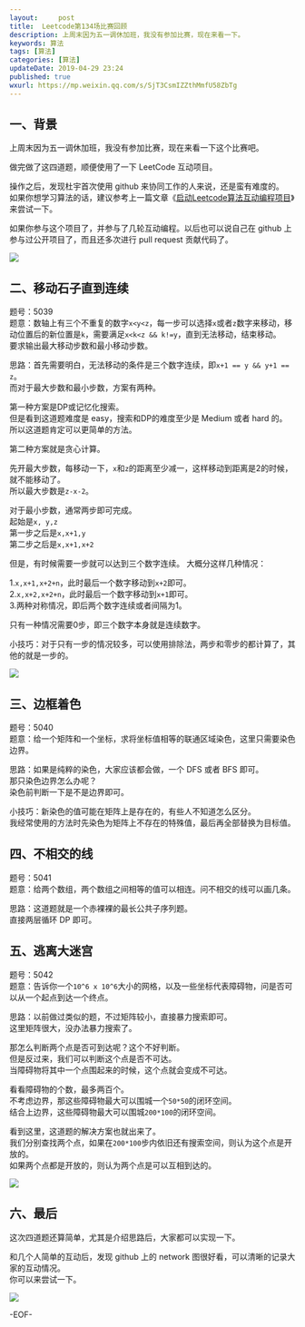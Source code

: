 ```yaml
---   
layout:     post  
title:  Leetcode第134场比赛回顾
description: 上周末因为五一调休加班，我没有参加比赛，现在来看一下。  
keywords: 算法  
tags: [算法]    
categories: [算法]  
updateDate: 2019-04-29 23:24   
published: true 
wxurl: https://mp.weixin.qq.com/s/SjT3CsmIZZthMmfU58ZbTg  
---  
```



## 一、背景  


上周末因为五一调休加班，我没有参加比赛，现在来看一下这个比赛吧。  


做完做了这四道题，顺便使用了一下 LeetCode 互动项目。  


操作之后，发现杜宇首次使用 github 来协同工作的人来说，还是蛮有难度的。  
如果你想学习算法的话，建议参考上一篇文章《[启动Leetcode算法互动编程项目](https://mp.weixin.qq.com/s/V1IeDxJibC30wyK9nJwp_w)》来尝试一下。  


如果你参与这个项目了，并参与了几轮互动编程。以后也可以说自己在 github 上参与过公开项目了，而且还多次进行 pull request 贡献代码了。  


![](https://res2019.tiankonguse.com/images/2019/04/29/leetcode-134-001.png)  


## 二、移动石子直到连续  


题号：5039  
题意：数轴上有三个不重复的数字`x<y<z`，每一步可以选择`x`或者`z`数字来移动，移动位置后的新位置是`k`，需要满足`x<k<z && k!=y`，直到无法移动，结束移动。  
要求输出最大移动步数和最小移动步数。  


思路：首先需要明白，无法移动的条件是三个数字连续，即`x+1 == y && y+1 == z`。  
而对于最大步数和最小步数，方案有两种。  


第一种方案是DP或记忆化搜索。  
但是看到这道题难度是 easy，搜索和DP的难度至少是 Medium 或者 hard 的。  
所以这道题肯定可以更简单的方法。  


第二种方案就是贪心计算。  


先开最大步数，每移动一下，`x`和`z`的距离至少减一，这样移动到距离是2的时候，就不能移动了。  
所以最大步数是`z-x-2`。  


对于最小步数，通常两步即可完成。  
起始是`x, y,z`  
第一步之后是`x,x+1,y`  
第二步之后是`x,x+1,x+2`  


但是，有时候需要一步就可以达到三个数字连续。 
大概分这样几种情况：  

1.`x,x+1,x+2+n`，此时最后一个数字移动到`x+2`即可。  
2.`x,x+2,x+2+n`，此时最后一个数字移动到`x+1`即可。  
3.两种对称情况，即后两个数字连续或者间隔为1。  


只有一种情况需要0步，即三个数字本身就是连续数字。  


小技巧：对于只有一步的情况较多，可以使用排除法，两步和零步的都计算了，其他的就是一步的。  


![](https://res2019.tiankonguse.com/images/2019/04/29/leetcode-134-002.png)  


## 三、边框着色  


题号：5040  
题意：给一个矩阵和一个坐标，求将坐标值相等的联通区域染色，这里只需要染色边界。  


思路：如果是纯粹的染色，大家应该都会做，一个 DFS 或者 BFS 即可。  
那只染色边界怎么办呢？  
染色前判断一下是不是边界即可。  


小技巧：新染色的值可能在矩阵上是存在的，有些人不知道怎么区分。  
我经常使用的方法时先染色为矩阵上不存在的特殊值，最后再全部替换为目标值。  


## 四、不相交的线  

题号：5041  
题意：给两个数组，两个数组之间相等的值可以相连。问不相交的线可以画几条。  


思路：这道题就是一个赤裸裸的最长公共子序列题。  
直接两层循环 DP 即可。  


## 五、逃离大迷宫  


题号：5042  
题意：告诉你一个`10^6 x 10^6`大小的网格，以及一些坐标代表障碍物，问是否可以从一个起点到达一个终点。  


思路：以前做过类似的题，不过矩阵较小，直接暴力搜索即可。  
这里矩阵很大，没办法暴力搜索了。  


那怎么判断两个点是否可到达呢？这个不好判断。  
但是反过来，我们可以判断这个点是否不可达。  
当障碍物将其中一个点围起来的时候，这个点就会变成不可达。  


看看障碍物的个数，最多两百个。  
不考虑边界，那这些障碍物最大可以围城一个`50*50`的闭环空间。  
结合上边界，这些障碍物最大可以围城`200*100`的闭环空间。  


看到这里，这道题的解决方案也就出来了。  
我们分别查找两个点，如果在`200*100`步内依旧还有搜索空间，则认为这个点是开放的。  
如果两个点都是开放的，则认为两个点是可以互相到达的。    


![](https://res2019.tiankonguse.com/images/2019/04/29/leetcode-134-003.png)  


## 六、最后  


这次四道题还算简单，尤其是介绍思路后，大家都可以实现一下。  


和几个人简单的互动后，发现 github 上的 network 图很好看，可以清晰的记录大家的互动情况。  
你可以来尝试一下。  


![](https://res2019.tiankonguse.com/images/2019/04/29/leetcode-134-004.png)  



-EOF-  


